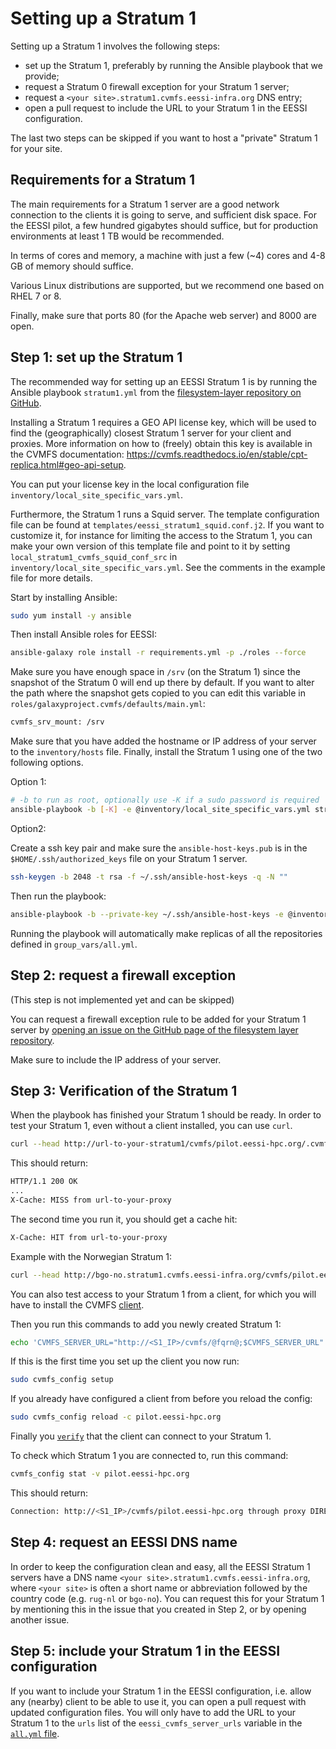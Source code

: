# Setting up a Stratum 1

Setting up a Stratum 1 involves the following steps:

- set up the Stratum 1, preferably by running the Ansible playbook that we provide;
- request a Stratum 0 firewall exception for your Stratum 1 server;
- request a `<your site>.stratum1.cvmfs.eessi-infra.org` DNS entry;
- open a pull request to include the URL to your Stratum 1 in the EESSI configuration.

The last two steps can be skipped if you want to host a "private" Stratum 1 for your site.


## Requirements for a Stratum 1

The main requirements for a Stratum 1 server are a good network connection to the clients it is going to serve,
and sufficient disk space. For the EESSI pilot, a few hundred gigabytes should suffice, but for production
environments at least 1 TB would be recommended.

In terms of cores and memory, a machine with just a few (~4) cores and 4-8 GB of memory should suffice.

Various Linux distributions are supported, but we recommend one based on RHEL 7 or 8.

Finally, make sure that ports 80 (for the Apache web server) and 8000 are open.


## Step 1: set up the Stratum 1

The recommended way for setting up an EESSI Stratum 1 is by running the Ansible playbook `stratum1.yml`
from the [filesystem-layer repository on GitHub](https://github.com/EESSI/filesystem-layer).

Installing a Stratum 1 requires a GEO API license key, which will be used to find the (geographically) closest Stratum 1 server for your client and proxies.
More information on how to (freely) obtain this key is available in the CVMFS documentation: https://cvmfs.readthedocs.io/en/stable/cpt-replica.html#geo-api-setup.

You can put your license key in the local configuration file `inventory/local_site_specific_vars.yml`.

Furthermore, the Stratum 1 runs a Squid server. The template configuration file can be found at `templates/eessi_stratum1_squid.conf.j2`.
If you want to customize it, for instance for limiting the access to the Stratum 1, you can make your own version of this template file 
and point to it by setting `local_stratum1_cvmfs_squid_conf_src` in `inventory/local_site_specific_vars.yml`.
See the comments in the example file for more details.

Start by installing Ansible:

```bash
sudo yum install -y ansible
```

Then install Ansible roles for EESSI:

```bash
ansible-galaxy role install -r requirements.yml -p ./roles --force
```

Make sure you have enough space in `/srv` (on the Stratum 1) since the snapshot of the Stratum 0
will end up there by default. If you want to alter the path where the snapshot gets copied to you
can edit this variable in `roles/galaxyproject.cvmfs/defaults/main.yml`:

```bash
cvmfs_srv_mount: /srv
```

Make sure that you have added the hostname or IP address of your server to the
`inventory/hosts` file. Finally, install the Stratum 1 using one of the two following options.

Option 1:

``` bash
# -b to run as root, optionally use -K if a sudo password is required
ansible-playbook -b [-K] -e @inventory/local_site_specific_vars.yml stratum1.yml
```

Option2:

Create a ssh key pair and make sure the `ansible-host-keys.pub` is in the
`$HOME/.ssh/authorized_keys` file on your Stratum 1 server.

```bash
ssh-keygen -b 2048 -t rsa -f ~/.ssh/ansible-host-keys -q -N ""
```

Then run the playbook:

```bash
ansible-playbook -b --private-key ~/.ssh/ansible-host-keys -e @inventory/local_site_specific_vars.yml stratum1.yml
```

Running the playbook will automatically make replicas of all the repositories defined in `group_vars/all.yml`.


## Step 2: request a firewall exception

(This step is not implemented yet and can be skipped)

You can request a firewall exception rule to be added for your Stratum 1 server by
[opening an issue on the GitHub page of the filesystem layer repository](https://github.com/EESSI/filesystem-layer/issues/new).

Make sure to include the IP address of your server.

## Step 3: Verification of the Stratum 1

When the playbook has finished your Stratum 1 should be ready. In order to test your Stratum 1, even
without a client installed, you can use `curl`.

```bash
curl --head http://url-to-your-stratum1/cvmfs/pilot.eessi-hpc.org/.cvmfspublished
```
This should return:

```bash
HTTP/1.1 200 OK
...
X-Cache: MISS from url-to-your-proxy
```

The second time you run it, you should get a cache hit:

```bash
X-Cache: HIT from url-to-your-proxy
```

Example with the Norwegian Stratum 1:

```bash
curl --head http://bgo-no.stratum1.cvmfs.eessi-infra.org/cvmfs/pilot.eessi-hpc.org/.cvmfspublished
```

You can also test access to your Stratum 1 from a client, for which you will have to install the CVMFS
[client](https://github.com/EESSI/filesystem-layer#clients). 

Then you run this commands to add you newly created Stratum 1:

```bash
echo 'CVMFS_SERVER_URL="http://<S1_IP>/cvmfs/@fqrn@;$CVMFS_SERVER_URL"' | sudo tee -a /etc/cvmfs/domain.d/eessi-hpc.org.local
```

If this is the first time you set up the client you now run:

```bash
sudo cvmfs_config setup
```

If you already have configured a client from before you reload the config:

```bash
sudo cvmfs_config reload -c pilot.eessi-hpc.org
```

Finally you [`verify`](https://github.com/EESSI/filesystem-layer#client) that
the client can connect to your Stratum 1.

To check which Stratum 1 you are connected to, run this command:

```bash
cvmfs_config stat -v pilot.eessi-hpc.org
```

This should return:

```bash
Connection: http://<S1_IP>/cvmfs/pilot.eessi-hpc.org through proxy DIRECT (online)
```


## Step 4: request an EESSI DNS name

In order to keep the configuration clean and easy, all the EESSI Stratum 1 servers have a DNS name
`<your site>.stratum1.cvmfs.eessi-infra.org`, where `<your site>` is often a short name or
abbreviation followed by the country code (e.g. `rug-nl` or `bgo-no`).  You can request this for
your Stratum 1 by mentioning this in the issue that you created in Step 2, or by opening another
issue.

## Step 5: include your Stratum 1 in the EESSI configuration

If you want to include your Stratum 1 in the EESSI configuration, i.e. allow any (nearby) client to be able to use it,
you can open a pull request with updated configuration files. You will only have to add the URL to your Stratum 1 to the 
`urls` list of the `eessi_cvmfs_server_urls` variable in the
[`all.yml` file](https://github.com/EESSI/filesystem-layer/blob/main/inventory/group_vars/all.yml).
